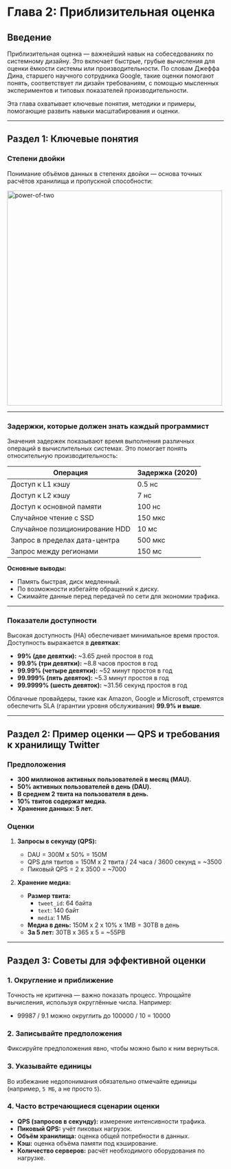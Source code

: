 # Глава 2: Приблизительная оценка

## Введение
Приблизительная оценка — важнейший навык на собеседованиях по системному дизайну. Это включает быстрые, грубые вычисления для оценки ёмкости системы или производительности. По словам Джеффа Дина, старшего научного сотрудника Google, такие оценки помогают понять, соответствует ли дизайн требованиям, с помощью мысленных экспериментов и типовых показателей производительности.

Эта глава охватывает ключевые понятия, методики и примеры, помогающие развить навыки масштабирования и оценки.

---

## Раздел 1: Ключевые понятия

### Степени двойки
Понимание объёмов данных в степенях двойки — основа точных расчётов хранилища и пропускной способности:

<img src="./images/power-of-two.png" alt="power-of-two" width="500" />

---

### Задержки, которые должен знать каждый программист
Значения задержек показывают время выполнения различных операций в вычислительных системах. Это помогает понять относительную производительность:

| Операция                      | Задержка (2020) |
|------------------------------|-----------------|
| Доступ к L1 кэшу             | 0.5 нс          |
| Доступ к L2 кэшу             | 7 нс            |
| Доступ к основной памяти     | 100 нс          |
| Случайное чтение с SSD       | 150 мкс         |
| Случайное позиционирование HDD| 10 мс           |
| Запрос в пределах дата-центра| 500 мкс         |
| Запрос между регионами       | 150 мс          |

**Основные выводы:**
- Память быстрая, диск медленный.
- По возможности избегайте обращений к диску.
- Сжимайте данные перед передачей по сети для экономии трафика.


---

### Показатели доступности
Высокая доступность (HA) обеспечивает минимальное время простоя. Доступность выражается в **девятках**:
- **99% (две девятки):** ~3.65 дней простоя в год
- **99.9% (три девятки):** ~8.8 часов простоя в год
- **99.99% (четыре девятки):** ~52 минут простоя в год
- **99.999% (пять девяток):** ~5.3 минут простоя в год
- **99.9999% (шесть девяток):** ~31.56 секунд простоя в год


Облачные провайдеры, такие как Amazon, Google и Microsoft, стремятся обеспечить SLA (гарантии уровня обслуживания) **99.9% и выше**.

---

## Раздел 2: Пример оценки — QPS и требования к хранилищу Twitter

### Предположения
- **300 миллионов активных пользователей в месяц (MAU).**
- **50% активных пользователей в день (DAU).**
- **В среднем 2 твита на пользователя в день.**
- **10% твитов содержат медиа.**
- **Хранение данных: 5 лет.**

### Оценки
1. **Запросы в секунду (QPS):**
   - DAU = 300M x 50% = 150M
   - QPS для твитов = 150M x 2 твита / 24 часа / 3600 секунд = ~3500
   - Пиковый QPS = 2 x 3500 = ~7000

2. **Хранение медиа:**
   - **Размер твита:**
     - `tweet_id`: 64 байта
     - `text`: 140 байт
     - `media`: 1 МБ
   - **Медиа в день:** 150M x 2 x 10% x 1MB = 30TB в день
   - **За 5 лет:** 30TB x 365 x 5 = ~55PB

---

## Раздел 3: Советы для эффективной оценки

### 1. Округление и приближение
Точность не критична — важно показать процесс. Упрощайте вычисления, используя округлённые числа. Например:
- 99987 / 9.1 можно округлить до 100000 / 10 = 10000

### 2. Записывайте предположения
Фиксируйте предположения явно, чтобы можно было к ним вернуться.

### 3. Указывайте единицы
Во избежание недопонимания обязательно отмечайте единицы (например, `5 МБ`, а не просто `5`).

### 4. Часто встречающиеся сценарии оценки
- **QPS (запросов в секунду):** измерение интенсивности трафика.
- **Пиковый QPS:** учёт пиковых нагрузок.
- **Объём хранилища:** оценка общей потребности в данных.
- **Кэш:** оценка объёма памяти под кэширование.
- **Количество серверов:** расчёт необходимого оборудования по нагрузке.

